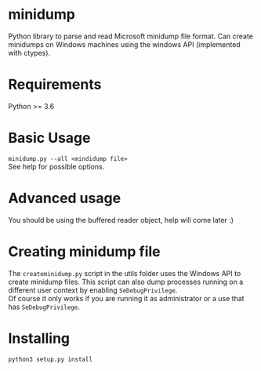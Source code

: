 # minidump
Python library to parse and read Microsoft minidump file format. Can create minidumps on Windows machines using the windows API (implemented with ctypes).

# Requirements
Python >= 3.6

# Basic Usage
```minidump.py --all <mindidump file>  ```  
See help for possible options.

# Advanced usage
You should be using the buffered reader object, help will come later :)

# Creating minidump file
The ```createminidump.py``` script in the utils folder uses the Windows API to create minidump files. This script can also dump processes running on a different user context by enabling ```SeDebugPrivilege```.  
Of course it only works if you are running it as administrator or a use that has ```SeDebugPrivilege```.

# Installing
```python3 setup.py install```
